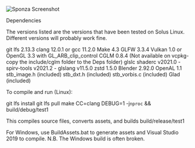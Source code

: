![Sponza Screenshot](https://media.githubusercontent.com/media/danielabbott/Pigeon-Vulkan-Game-Engine/dev/screenshots/sponza.jpg)

Dependencies

The versions listed are the versions that have been tested on Solus Linux.
Different versions will probably work fine.

git lfs 2.13.3
clang 12.0.1 or gcc 11.2.0
Make 4.3
GLFW 3.3.4
Vulkan 1.0 or OpenGL 3.3 with GL_ARB_clip_control
CGLM 0.8.4 (Not available on vcpkg- copy the include/cglm folder to the Deps folder)
glslc shaderc v2021.0 - spirv-tools v2021.2 - glslang v11.5.0
zstd 1.5.0
Blender 2.92.0
OpenAL 1.1
stb_image.h (included)
stb_dxt.h (included)
stb_vorbis.c (included)
Glad (included)



To compile and run (Linux):

git lfs install
git lfs pull
make CC=clang DEBUG=1 -j`nproc` && build/debug/test1

This compiles source files, converts assets, and builds build/release/test1



For Windows, use BuildAssets.bat to generate assets and Visual Studio 2019 to compile. 
N.B. The Windows build is often broken.

